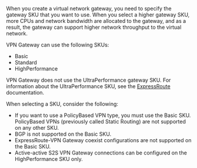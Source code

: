 When you create a virtual network gateway, you need to specify the gateway SKU that you want to use. When you select a higher gateway SKU, more CPUs and network bandwidth are allocated to the gateway, and as a result, the gateway can support higher network throughput to the virtual network.

VPN Gateway can use the following SKUs:

* Basic
* Standard
* HighPerformance

VPN Gateway does not use the UltraPerformance gateway SKU. For information about the UltraPerformance SKU, see the [ExpressRoute](/documentation/articles/expressroute-about-virtual-network-gateways/) documentation.

When selecting a SKU, consider the following:

* If you want to use a PolicyBased VPN type, you must use the Basic SKU. PolicyBased VPNs (previously called Static Routing) are not supported on any other SKU.
* BGP is not supported on the Basic SKU.
* ExpressRoute-VPN Gateway coexist configurations are not supported on the Basic SKU.
* Active-active S2S VPN Gateway connections can be configured on the HighPerformance SKU only.


